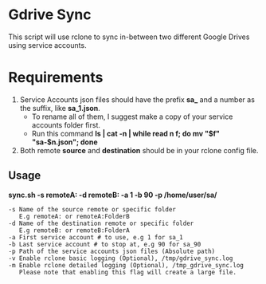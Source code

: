 # Gdrive Sync

This script will use rclone to sync in-between two different Google Drives using service accounts.

# Requirements
1. Service Accounts json files should have the prefix **sa_** and a number as the suffix, like **sa_1.json**.
	- To rename all of them, I suggest make a copy of your service accounts folder first.
	- Run this command **ls | cat -n | while read n f; do mv "$f" "sa-$n.json"; done**
2. Both remote **source** and **destination** should be in your rclone config file.

## Usage

**sync.sh -s remoteA: -d remoteB: -a 1 -b 90 -p /home/user/sa/**

	-s Name of the source remote or specific folder
	   E.g remoteA: or remoteA:FolderB
	-d Name of the destination remote or specific folder
	   E.g remoteB: or remoteB:FolderA
	-a First service account # to use, e.g 1 for sa_1
	-b Last service account # to stop at, e.g 90 for sa_90
	-p Path of the service accounts json files (Absolute path)
    -v Enable rclone basic logging (Optional), /tmp/gdrive_sync.log
	-m Enable rclone detailed logging (Optional), /tmp_gdrive_sync.log
	   Please note that enabling this flag will create a large file.
